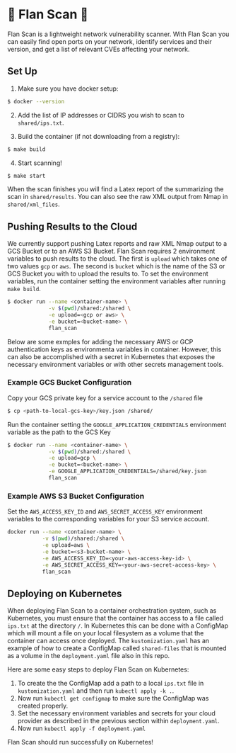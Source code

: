 # :custard: Flan Scan :custard:

Flan Scan is a lightweight network vulnerability scanner. With Flan Scan you can easily find open ports on your network, identify services and their version, and get a list of relevant CVEs affecting your network. 


Set Up
------
1. Make sure you have docker setup:
```bash
$ docker --version
```

2. Add the list of IP addresses or CIDRS you wish to scan to `shared/ips.txt`.

3. Build the container (if not downloading from a registry):
```bash
$ make build
```

4. Start scanning!
```bash
$ make start
```

When the scan finishes you will find a Latex report of the summarizing the scan in `shared/results`. You can also see the raw XML output from Nmap in `shared/xml_files`.


Pushing Results to the Cloud
----------------------------

We currently support pushing Latex reports and raw XML Nmap output to a GCS Bucket or to an AWS S3 Bucket. Flan Scan requires 2 environment variables to push results to the cloud. The first is `upload` which takes one of two values `gcp` or `aws`. The second is `bucket` which is the name of the S3 or GCS Bucket you with to upload the results to. To set the environment variables, run the container setting the environment variables after running `make build`.
```bash
$ docker run --name <container-name> \
             -v $(pwd)/shared:/shared \
             -e upload=<gcp or aws> \
             -e bucket=<bucket-name> \
             flan_scan
```

Below are some exmples for adding the necessary AWS or GCP authentication keys as environmenta variables in container. However, this can also be accomplished with a secret in Kubernetes that exposes the necessary environment variables or with other secrets management tools.


### Example GCS Bucket Configuration

Copy your GCS private key for a service account to the `/shared` file
```bash
$ cp <path-to-local-gcs-key>/key.json /shared/
```

Run the container setting the `GOOGLE_APPLICATION_CREDENTIALS` environment variable as the path to the GCS Key

```bash
$ docker run --name <container-name> \
             -v $(pwd)/shared:/shared \
             -e upload=gcp \
             -e bucket=<bucket-name> \
             -e GOOGLE_APPLICATION_CREDENTIALS=/shared/key.json
             flan_scan 
```

### Example AWS S3 Bucket Configuration

Set the `AWS_ACCESS_KEY_ID` and `AWS_SECRET_ACCESS_KEY` environment variables to the corresponding variables for your S3 service account.

```bash
docker run --name <container-name> \
           -v $(pwd)/shared:/shared \
           -e upload=aws \
           -e bucket=<s3-bucket-name> \
           -e AWS_ACCESS_KEY_ID=<your-aws-access-key-id> \
           -e AWS_SECRET_ACCESS_KEY=<your-aws-secret-access-key> \
           flan_scan


```

Deploying on Kubernetes
-----------------------

When deploying Flan Scan to a container orchestration system, such as Kubernetes, you must ensure that the container has access to a file called `ips.txt` at the directory `/`. In Kubernetes this can be done with a ConfigMap which will mount a file on your local filesystem as a volume that the container can access once deployed. The `kustomization.yaml` has an example of how to create a ConfigMap called `shared-files` that is mounted as a volume in the `deployment.yaml` file also in this repo. 

Here are some easy steps to deploy Flan Scan on Kubernetes:
1. To create the the ConfigMap add a path to a local `ips.txt` file in `kustomization.yaml` and then run `kubectl apply -k .`. 
2. Now run `kubectl get configmap` to make sure the ConfigMap was created properly. 
3. Set the necessary environment variables and secrets for your cloud provider as described in the previous section within `deployment.yaml`.
4. Now run `kubectl apply -f deployment.yaml`

Flan Scan should run successfully on Kubernetes! 

